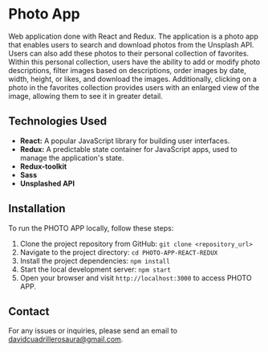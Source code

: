 # Photo App

Web application done with React and Redux. The application is a photo app that enables users to search and download photos from the Unsplash API. Users can also add these photos to their personal collection of favorites. Within this personal collection, users have the ability to add or modify photo descriptions, filter images based on descriptions, order images by date, width, height, or likes, and download the images. Additionally, clicking on a photo in the favorites collection provides users with an enlarged view of the image, allowing them to see it in greater detail.

## Technologies Used

- **React:** A popular JavaScript library for building user interfaces.
- **Redux:** A predictable state container for JavaScript apps, used to manage the application's state.
- **Redux-toolkit**
- **Sass**
- **Unsplashed API**

## Installation

To run the PHOTO APP locally, follow these steps:

1. Clone the project repository from GitHub: `git clone <repository_url>`
2. Navigate to the project directory: `cd PHOTO-APP-REACT-REDUX`
3. Install the project dependencies: `npm install`
4. Start the local development server: `npm start`
5. Open your browser and visit `http://localhost:3000` to access PHOTO APP.

## Contact

For any issues or inquiries, please send an email to davidcuadrillerosaura@gmail.com.
